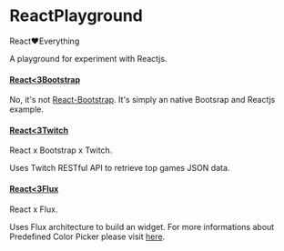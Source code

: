 # ReactPlayground
React:heart:Everything

A playground for experiment with Reactjs.

#### [React<3Bootstrap](http://zushenyan.github.io/ReactPlayground/src/react_loves_bootstrap/react_loves_bootstrap.html)

No, it's not [React-Bootstrap](https://react-bootstrap.github.io/). It's simply an native Bootsrap and Reactjs example.

#### [React<3Twitch](http://zushenyan.github.io/ReactPlayground/src/react_loves_twitch/react_loves_twitch.html)

React x Bootstrap x Twitch.

Uses Twitch RESTful API to retrieve top games JSON data.

#### [React<3Flux](http://zushenyan.github.io/ReactPlayground/src/react_loves_flux/react_loves_flux.html)

React x Flux.

Uses Flux architecture to build an widget. For more informations about Predefined Color Picker please visit [here](https://github.com/zushenyan/Predefined-Color-Picker).

